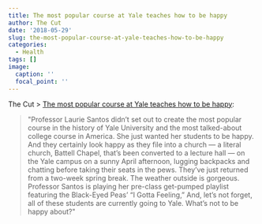 ```yaml
---
title: The most popular course at Yale teaches how to be happy
author: The Cut
date: '2018-05-29'
slug: the-most-popular-course-at-yale-teaches-how-to-be-happy
categories:
  - Health
tags: []
image:
  caption: ''
  focal_point: ''
---
```

The Cut > [The most popular course at Yale teaches how to be happy](https://www.thecut.com/2018/05/how-to-be-happy.html):

> "Professor Laurie Santos didn’t set out to create the most popular course in the history of Yale University and the most talked-about college course in America. She just wanted her students to be happy. And they certainly look happy as they file into a church — a literal church, Battell Chapel, that’s been converted to a lecture hall — on the Yale campus on a sunny April afternoon, lugging backpacks and chatting before taking their seats in the pews. They’ve just returned from a two-week spring break. The weather outside is gorgeous. Professor Santos is playing her pre-class get-pumped playlist featuring the Black-Eyed Peas’ “I Gotta Feeling,” And, let’s not forget, all of these students are currently going to Yale. What’s not to be happy about?"